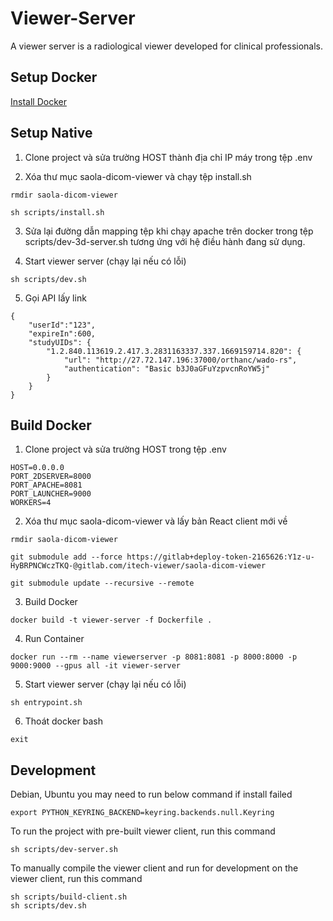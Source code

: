 # Viewer-Server

A viewer server is a radiological viewer developed for clinical professionals.

## Setup Docker

[Install Docker](https://docs.docker.com/engine/install/)

## Setup Native

1. Clone project và sửa trường HOST thành địa chỉ IP máy trong tệp .env

2. Xóa thư mục saola-dicom-viewer và chạy tệp install.sh

```
rmdir saola-dicom-viewer

sh scripts/install.sh
```

3. Sửa lại đường dẫn mapping tệp khi chạy apache trên docker trong tệp scripts/dev-3d-server.sh tương ứng với hệ điều hành đang sử dụng.

4. Start viewer server (chạy lại nếu có lỗi)

```
sh scripts/dev.sh
```

5. Gọi API lấy link

```
{
    "userId":"123",
    "expireIn":600,
    "studyUIDs": {
        "1.2.840.113619.2.417.3.2831163337.337.1669159714.820": {
            "url": "http://27.72.147.196:37000/orthanc/wado-rs",
            "authentication": "Basic b3J0aGFuYzpvcnRoYW5j"
        }
    }
}
```

## Build Docker

1. Clone project và sửa trường HOST trong tệp .env

```
HOST=0.0.0.0
PORT_2DSERVER=8000
PORT_APACHE=8081
PORT_LAUNCHER=9000
WORKERS=4
```

2. Xóa thư mục saola-dicom-viewer và lấy bản React client mới về

```
rmdir saola-dicom-viewer

git submodule add --force https://gitlab+deploy-token-2165626:Y1z-u-HyBRPNCWczTKQ-@gitlab.com/itech-viewer/saola-dicom-viewer

git submodule update --recursive --remote
```

3. Build Docker

```
docker build -t viewer-server -f Dockerfile .
```

4. Run Container

```
docker run --rm --name viewerserver -p 8081:8081 -p 8000:8000 -p 9000:9000 --gpus all -it viewer-server
```

5. Start viewer server (chạy lại nếu có lỗi)

```
sh entrypoint.sh
```

6. Thoát docker bash

```
exit
```

## Development

Debian, Ubuntu you may need to run below command if install failed

```shell
export PYTHON_KEYRING_BACKEND=keyring.backends.null.Keyring
```

To run the project with pre-built viewer client, run this command

```shell
sh scripts/dev-server.sh
```

To manually compile the viewer client and run for development on the viewer client, run this command

```shell
sh scripts/build-client.sh
sh scripts/dev.sh
```
